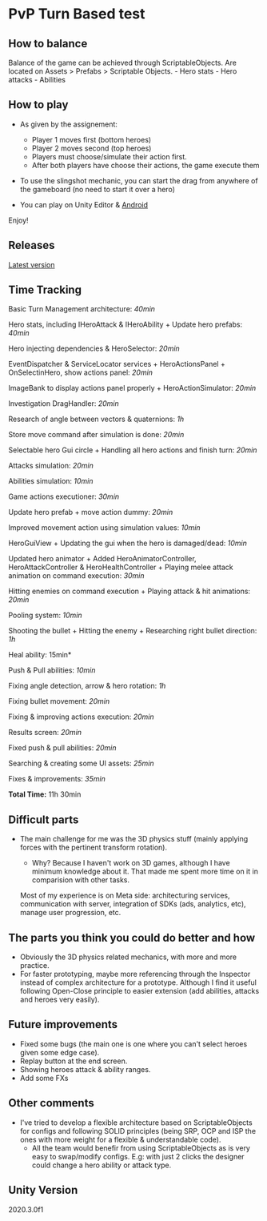 # PvP Turn Based test

## How to balance
Balance of the game can be achieved through ScriptableObjects. 
Are located on Assets > Prefabs > Scriptable Objects.
	- Hero stats
	- Hero attacks
	- Abilities

## How to play
- As given by the assignement:
	- Player 1 moves first (bottom heroes)
	- Player 2 moves second (top heroes)
	- Players must choose/simulate their action first.
	- After both players have choose their actions, the game execute them

- To use the slingshot mechanic, you can start the drag from anywhere of the gameboard (no need to start it over a hero)

- You can play on Unity Editor & [Android](/releases/latest)

Enjoy!

## Releases
[Latest version](/releases/latest)

## Time Tracking
Basic Turn Management architecture: *40min*

Hero stats, including IHeroAttack & IHeroAbility + Update hero prefabs: *40min*

Hero injecting dependencies & HeroSelector: *20min*

EventDispatcher & ServiceLocator services + HeroActionsPanel + OnSelectinHero, show actions panel: *20min*

ImageBank to display actions panel properly + HeroActionSimulator: *20min*

Investigation DragHandler: *20min*

Research of angle between vectors & quaternions: *1h*

Store move command after simulation is done: *20min*

Selectable hero Gui circle + Handling all hero actions and finish turn: *20min*

Attacks simulation: *20min*

Abilities simulation: *10min*

Game actions executioner: *30min*

Update hero prefab + move action dummy: *20min*

Improved movement action using simulation values: *10min*

HeroGuiView + Updating the gui when the hero is damaged/dead: *10min*

Updated hero animator + Added HeroAnimatorController, HeroAttackController & HeroHealthController + Playing melee attack animation on command execution: *30min*

Hitting enemies on command execution + Playing attack & hit animations: *20min*

Pooling system: *10min*

Shooting the bullet + Hitting the enemy + Researching right bullet direction: *1h*

Heal ability: 15min*

Push & Pull abilities: *10min*

Fixing angle detection, arrow & hero rotation: *1h*

Fixing bullet movement: *20min*

Fixing & improving actions execution: *20min*

Results screen: *20min*

Fixed push & pull abilities: *20min*

Searching & creating some UI assets: *25min*

Fixes & improvements: *35min*

**Total Time:** 11h 30min


## Difficult parts
- The main challenge for me was the 3D physics stuff (mainly applying forces with the pertinent transform rotation).
	- Why? Because I haven't work on 3D games, although I have minimum knowledge about it. That made me spent more time on it in comparision with other tasks.
	
	Most of my experience is on Meta side: architecturing services, communication with server, integration of SDKs (ads, analytics, etc), manage user progression, etc.

## The parts you think you could do better and how
- Obviously the 3D physics related mechanics, with more and more practice.
- For faster prototyping, maybe more referencing through the Inspector instead of complex architecture for a prototype. Although I find it useful following Open-Close principle to easier extension (add abilities, attacks and heroes very easily).


## Future improvements
- Fixed some bugs (the main one is one where you can't select heroes given some edge case).
- Replay button at the end screen.
- Showing heroes attack & ability ranges.
- Add some FXs

## Other comments
- I've tried to develop a flexible architecture based on ScriptableObjects for configs and following SOLID principles (being SRP, OCP and ISP the ones with more weight for a flexible & understandable code).
	- All the team would benefir from using ScriptableObjects as is very easy to swap/modify configs. E.g: with just 2 clicks the designer could change a hero ability or attack type.

## Unity Version
2020.3.0f1
